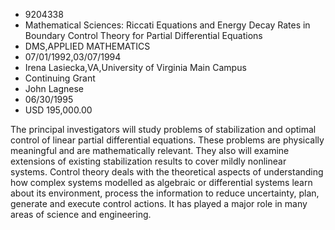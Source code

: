 
* 9204338
* Mathematical Sciences: Riccati Equations and Energy Decay Rates in Boundary Control Theory for Partial Differential Equations
* DMS,APPLIED MATHEMATICS
* 07/01/1992,03/07/1994
* Irena Lasiecka,VA,University of Virginia Main Campus
* Continuing Grant
* John Lagnese
* 06/30/1995
* USD 195,000.00

The principal investigators will study problems of stabilization and optimal
control of linear partial differential equations. These problems are physically
meaningful and are mathematically relevant. They also will examine extensions of
existing stabilization results to cover mildly nonlinear systems. Control theory
deals with the theoretical aspects of understanding how complex systems modelled
as algebraic or differential systems learn about its environment, process the
information to reduce uncertainty, plan, generate and execute control actions.
It has played a major role in many areas of science and engineering.
